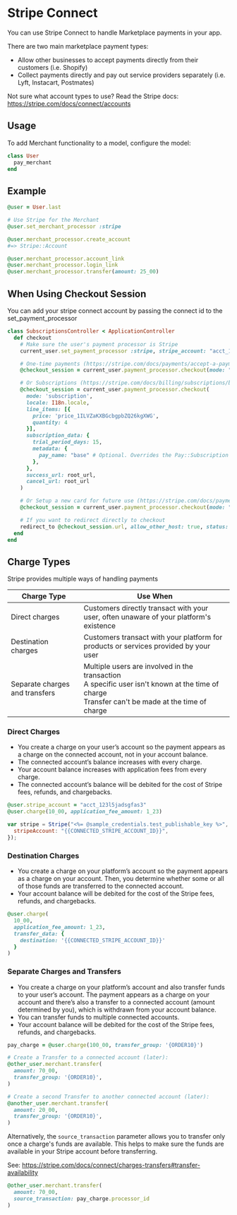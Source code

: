 # Stripe Connect

You can use Stripe Connect to handle Marketplace payments in your app.

There are two main marketplace payment types:

- Allow other businesses to accept payments directly from their customers (i.e. Shopify)
- Collect payments directly and pay out service providers separately (i.e. Lyft, Instacart, Postmates)

Not sure what account types to use? Read the Stripe docs: https://stripe.com/docs/connect/accounts

## Usage

To add Merchant functionality to a model, configure the model:

```ruby
class User
  pay_merchant
end
```

## Example

```ruby
@user = User.last

# Use Stripe for the Merchant
@user.set_merchant_processor :stripe

@user.merchant_processor.create_account
#=> Stripe::Account

@user.merchant_processor.account_link
@user.merchant_processor.login_link
@user.merchant_processor.transfer(amount: 25_00)
```

## When Using Checkout Session

You can add your stripe connect account by passing the connect id to the set_payment_processor

```ruby
class SubscriptionsController < ApplicationController
  def checkout
    # Make sure the user's payment processor is Stripe
    current_user.set_payment_processor :stripe, stripe_account: "acct_1234"

    # One-time payments (https://stripe.com/docs/payments/accept-a-payment)
    @checkout_session = current_user.payment_processor.checkout(mode: "payment", line_items: "price_1ILVZaKXBGcbgpbZQ26kgXWG")

    # Or Subscriptions (https://stripe.com/docs/billing/subscriptions/build-subscription)
    @checkout_session = current_user.payment_processor.checkout(
      mode: 'subscription',
      locale: I18n.locale,
      line_items: [{
        price: 'price_1ILVZaKXBGcbgpbZQ26kgXWG',
        quantity: 4
      }],
      subscription_data: {
        trial_period_days: 15,
        metadata: {
          pay_name: "base" # Optional. Overrides the Pay::Subscription name attribute
        },
      },
      success_url: root_url,
      cancel_url: root_url
    )

    # Or Setup a new card for future use (https://stripe.com/docs/payments/save-and-reuse)
    @checkout_session = current_user.payment_processor.checkout(mode: "setup")

    # If you want to redirect directly to checkout
    redirect_to @checkout_session.url, allow_other_host: true, status: :see_other
  end
end
```

## Charge Types

Stripe provides multiple ways of handling payments

| Charge Type                    | Use When                                                                                                                                                 |
| ------------------------------ | -------------------------------------------------------------------------------------------------------------------------------------------------------- |
| Direct charges                 | Customers directly transact with your user, often unaware of your platform's existence                                                                   |
| Destination charges            | Customers transact with your platform for products or services provided by your user                                                                     |
| Separate charges and transfers | Multiple users are involved in the transaction <br />A specific user isn't known at the time of charge<br />Transfer can't be made at the time of charge |

### Direct Charges

- You create a charge on your user’s account so the payment appears as a charge on the connected account, not in your account balance.
- The connected account’s balance increases with every charge.
- Your account balance increases with application fees from every charge.
- The connected account’s balance will be debited for the cost of Stripe fees, refunds, and chargebacks.

```ruby
@user.stripe_account = "acct_123l5jadsgfas3"
@user.charge(10_00, application_fee_amount: 1_23)
```

```javascript
var stripe = Stripe("<%= @sample_credentials.test_publishable_key %>", {
  stripeAccount: "{{CONNECTED_STRIPE_ACCOUNT_ID}}",
});
```

### Destination Charges

- You create a charge on your platform’s account so the payment appears as a charge on your account. Then, you determine whether some or all of those funds are transferred to the connected account.
- Your account balance will be debited for the cost of the Stripe fees, refunds, and chargebacks.

```ruby
@user.charge(
  10_00,
  application_fee_amount: 1_23,
  transfer_data: {
    destination: '{{CONNECTED_STRIPE_ACCOUNT_ID}}'
  }
)
```

### Separate Charges and Transfers

- You create a charge on your platform’s account and also transfer funds to your user’s account. The payment appears as a charge on your account and there’s also a transfer to a connected account (amount determined by you), which is withdrawn from your account balance.
- You can transfer funds to multiple connected accounts.
- Your account balance will be debited for the cost of the Stripe fees, refunds, and chargebacks.

```ruby
pay_charge = @user.charge(100_00, transfer_group: '{ORDER10}')

# Create a Transfer to a connected account (later):
@other_user.merchant.transfer(
  amount: 70_00,
  transfer_group: '{ORDER10}',
)

# Create a second Transfer to another connected account (later):
@another_user.merchant.transfer(
  amount: 20_00,
  transfer_group: '{ORDER10}',
)
```

Alternatively, the `source_transaction` parameter allows you to transfer only once a charge's funds are available. This helps to make sure the funds are available in your Stripe account before transferring.

See: https://stripe.com/docs/connect/charges-transfers#transfer-availability

```ruby
@other_user.merchant.transfer(
  amount: 70_00,
  source_transaction: pay_charge.processor_id
)
```
